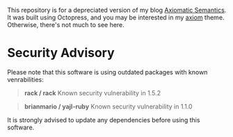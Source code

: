 This repository is for a depreciated version of my blog [Axiomatic Semantics](https://axiomatic.neophilus.net). It was built using Octopress, and you may be interested in my [axiom](https://github.com/Libbum/axiomatic/tree/master/.themes/axiom) theme. Otherwise, there's not much to see here.

# Security Advisory
Please note that this software is using outdated packages with known venrabilities:

> **rack / rack** Known security vulnerability in 1.5.2 

> **brianmario / yajl-ruby** Known security vulnerability in 1.1.0 

It is strongly advised to update any dependencies before using this software.
